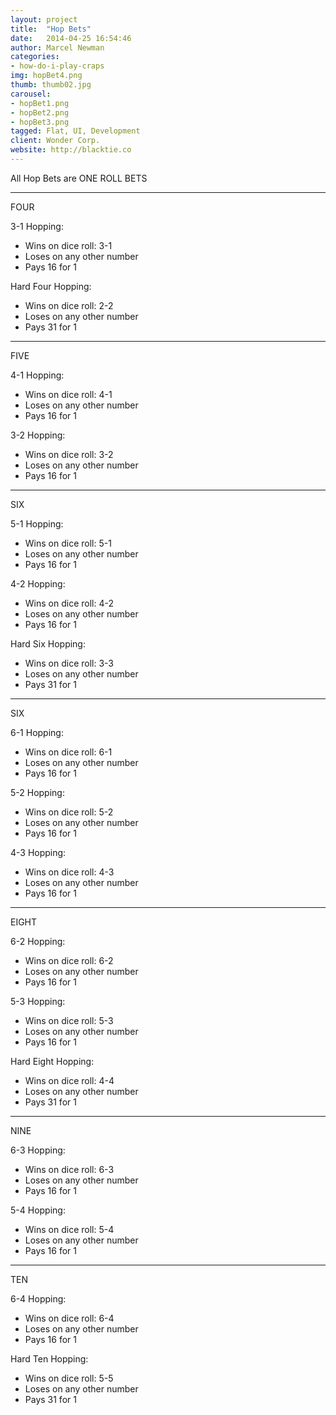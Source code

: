 ```yaml
---
layout: project
title:  "Hop Bets"
date:   2014-04-25 16:54:46
author: Marcel Newman
categories:
- how-do-i-play-craps
img: hopBet4.png
thumb: thumb02.jpg
carousel:
- hopBet1.png
- hopBet2.png
- hopBet3.png
tagged: Flat, UI, Development
client: Wonder Corp.
website: http://blacktie.co
---
```

All Hop Bets are ONE ROLL BETS

---
FOUR

3-1 Hopping:

- Wins on dice roll: 3-1
- Loses on any other number
- Pays 16 for 1

Hard Four Hopping:

- Wins on dice roll: 2-2
- Loses on any other number
- Pays 31 for 1

---
FIVE

4-1 Hopping:

- Wins on dice roll: 4-1
- Loses on any other number
- Pays 16 for 1

3-2 Hopping:

- Wins on dice roll: 3-2
- Loses on any other number
- Pays 16 for 1

---
SIX

5-1 Hopping:

- Wins on dice roll: 5-1
- Loses on any other number
- Pays 16 for 1

4-2 Hopping:

- Wins on dice roll: 4-2
- Loses on any other number
- Pays 16 for 1

Hard Six Hopping:

- Wins on dice roll: 3-3
- Loses on any other number
- Pays 31 for 1

---
SIX

6-1 Hopping:

- Wins on dice roll: 6-1
- Loses on any other number
- Pays 16 for 1

5-2 Hopping:

- Wins on dice roll: 5-2
- Loses on any other number
- Pays 16 for 1

4-3 Hopping:

- Wins on dice roll: 4-3
- Loses on any other number
- Pays 16 for 1

---
EIGHT

6-2 Hopping:

- Wins on dice roll: 6-2
- Loses on any other number
- Pays 16 for 1

5-3 Hopping:

- Wins on dice roll: 5-3
- Loses on any other number
- Pays 16 for 1

Hard Eight Hopping:

- Wins on dice roll: 4-4
- Loses on any other number
- Pays 31 for 1

---
NINE

6-3 Hopping:

- Wins on dice roll: 6-3
- Loses on any other number
- Pays 16 for 1

5-4 Hopping:

- Wins on dice roll: 5-4
- Loses on any other number
- Pays 16 for 1

---
TEN

6-4 Hopping:

- Wins on dice roll: 6-4
- Loses on any other number
- Pays 16 for 1

Hard Ten Hopping:

- Wins on dice roll: 5-5
- Loses on any other number
- Pays 31 for 1
